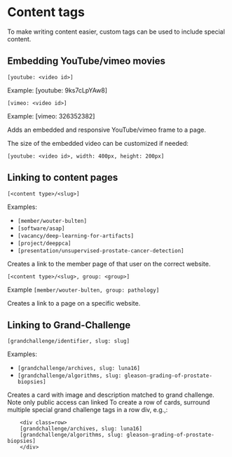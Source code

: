 # Content tags

To make writing content easier, custom tags can be used to include special content.

## Embedding YouTube/vimeo movies

`[youtube: <video id>]`

Example: [youtube: 9ks7cLpYAw8]

`[vimeo: <video id>]`

Example: [vimeo: 326352382]

Adds an embedded and responsive YouTube/vimeo frame to a page.

The size of the embedded video can be customized if needed:

`[youtube: <video id>, width: 400px, height: 200px]`

## Linking to content pages

`[<content type>/<slug>]`

Examples:

- `[member/wouter-bulten]`
- `[software/asap]`
- `[vacancy/deep-learning-for-artifacts]`
- `[project/deeppca]`
- `[presentation/unsupervised-prostate-cancer-detection]`

Creates a link to the member page of that user on the correct website.

`[<content type>/<slug>, group: <group>]`

Example `[member/wouter-bulten, group: pathology]`

Creates a link to a page on a specific website.

## Linking to Grand-Challenge

`[grandchallenge/identifier, slug: slug]`

Examples:

- `[grandchallenge/archives, slug: luna16]`
- `[grandchallenge/algorithms, slug: gleason-grading-of-prostate-biopsies]`

Creates a card with image and description matched to grand challenge. Note only public access can linked
To create a row of cards, surround multiple special grand challenge tags in a row div, e.g.,:
```
    <div class=row>
    [grandchallenge/archives, slug: luna16]
    [grandchallenge/algorithms, slug: gleason-grading-of-prostate-biopsies]
    </div>
```
